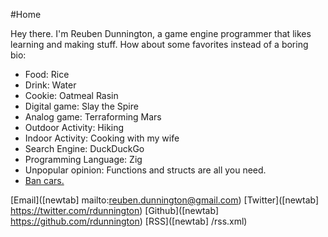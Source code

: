 #Home

Hey there. I'm Reuben Dunnington, a game engine programmer that likes learning and making stuff. How about some favorites instead of a boring bio:
* Food: Rice
* Drink: Water
* Cookie: Oatmeal Rasin
* Digital game: Slay the Spire
* Analog game: Terraforming Mars
* Outdoor Activity: Hiking
* Indoor Activity: Cooking with my wife
* Search Engine: DuckDuckGo
* Programming Language: Zig
* Unpopular opinion: Functions and structs are all you need.
* [Ban cars.]([newtab]https://thewaroncars.org/)

[Email]([newtab] mailto:reuben.dunnington@gmail.com)
[Twitter]([newtab] https://twitter.com/rdunnington)
[Github]([newtab] https://github.com/rdunnington)
[RSS]([newtab] /rss.xml)

